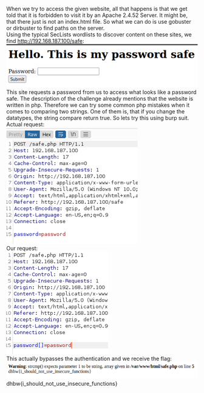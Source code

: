 When we try to access the given website, all that happens is that we get told that it is forbidden to visit it by an Apache 2.4.52 Server. It might be, that there just is not an index.html file. So what we can do is use gobuster or dirbuster to find paths on the server.  
Using the typical SecLists wordlists to discover content on these sites, we find http://192.168.187.100/safe:  
![beginner_php](/images/safe.png?raw=true "beginner_php")
This site requests a password from us to access what looks like a password safe. The description of the challenge already mentions that the website is written in php. Therefore we can try some common php mistakes when it comes to comparing two strings. One of them is, that if you change the datatypes, the string compare return true. So lets try this using burp suit.  
Actual request:  
![beginner_php](/images/safe2.png?raw=true "beginner_php")  
Our request:  
![beginner_php](/images/safe3.png?raw=true "beginner_php")  
This actually bypasses the authentication and we receive the flag:  
![beginner_php](/images/php.png?raw=true "beginner_php")  
dhbw{i_should_not_use_insecure_functions}  

